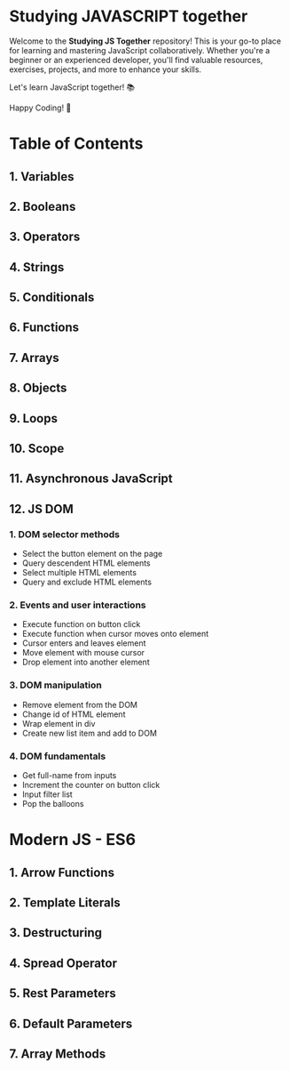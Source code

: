 # Studying JAVASCRIPT together
Welcome to the **Studying JS Together** repository! This is your go-to place for learning and mastering JavaScript collaboratively. Whether you're a beginner or an experienced developer, you'll find valuable resources, exercises, projects, and more to enhance your skills.

Let's learn JavaScript together! 📚

Happy Coding! 🚀

# Table of Contents
## 1.	Variables 
## 2.	Booleans 
## 3.	Operators 
## 4.	Strings
## 5.	Conditionals 
## 6.	Functions
## 7.	Arrays
## 8.	Objects 
## 9.	Loops
## 10.	Scope
## 11.	Asynchronous JavaScript
## 12.	JS DOM 
### 1.	DOM selector methods

- Select the button element on the page
- Query descendent HTML elements 
- Select multiple HTML elements
- Query and exclude HTML elements
  
### 2.	Events and user interactions 
- Execute function on button click
- Execute function when cursor moves onto element
- Cursor enters and leaves element
- Move element with mouse cursor
- Drop element into another element
  
### 3.	DOM manipulation
- Remove element from the DOM
- Change id of HTML element
- Wrap element in div
- Create new list item and add to DOM

### 4. DOM fundamentals 
- Get full-name from inputs
- Increment the counter on button click
- Input filter list
- Pop the balloons 

# Modern JS - ES6
## 1. Arrow Functions
## 2. Template Literals
## 3. Destructuring
## 4. Spread Operator
## 5. Rest Parameters
## 6. Default Parameters
## 7. Array Methods
